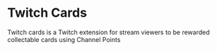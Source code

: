 # Twitch Cards

Twitch cards is a Twitch extension for stream viewers to be rewarded collectable cards using Channel Points
